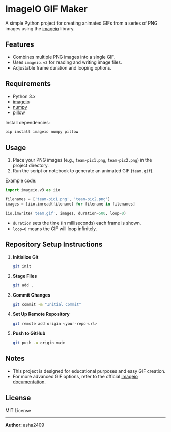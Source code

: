 # ImageIO GIF Maker

A simple Python project for creating animated GIFs from a series of PNG images using the [imageio](https://imageio.readthedocs.io/) library.

## Features

- Combines multiple PNG images into a single GIF.
- Uses `imageio.v3` for reading and writing image files.
- Adjustable frame duration and looping options.

## Requirements

- Python 3.x
- [imageio](https://pypi.org/project/imageio/)
- [numpy](https://pypi.org/project/numpy/)
- [pillow](https://pypi.org/project/Pillow/)

Install dependencies:
```bash
pip install imageio numpy pillow
```

## Usage

1. Place your PNG images (e.g., `team-pic1.png`, `team-pic2.png`) in the project directory.
2. Run the script or notebook to generate an animated GIF (`team.gif`).

Example code:
```python
import imageio.v3 as iio

filenames = ['team-pic1.png', 'team-pic2.png']
images = [iio.imread(filename) for filename in filenames]

iio.imwrite('team.gif', images, duration=500, loop=0)
```

- `duration` sets the time (in milliseconds) each frame is shown.
- `loop=0` means the GIF will loop infinitely.

## Repository Setup Instructions

1. **Initialize Git**  
   ```bash
   git init
   ```
2. **Stage Files**  
   ```bash
   git add .
   ```
3. **Commit Changes**  
   ```bash
   git commit -m "Initial commit"
   ```
4. **Set Up Remote Repository**  
   ```bash
   git remote add origin <your-repo-url>
   ```
5. **Push to GitHub**  
   ```bash
   git push -u origin main
   ```

## Notes

- This project is designed for educational purposes and easy GIF creation.
- For more advanced GIF options, refer to the official [imageio documentation](https://imageio.readthedocs.io/).

## License

MIT License

---

**Author:** asha2409
